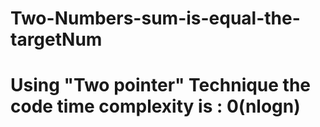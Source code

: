 # Two-Numbers-sum-is-equal-the-targetNum
<h1> Using "Two pointer" Technique the code time complexity is : 0(nlogn) </h1>
